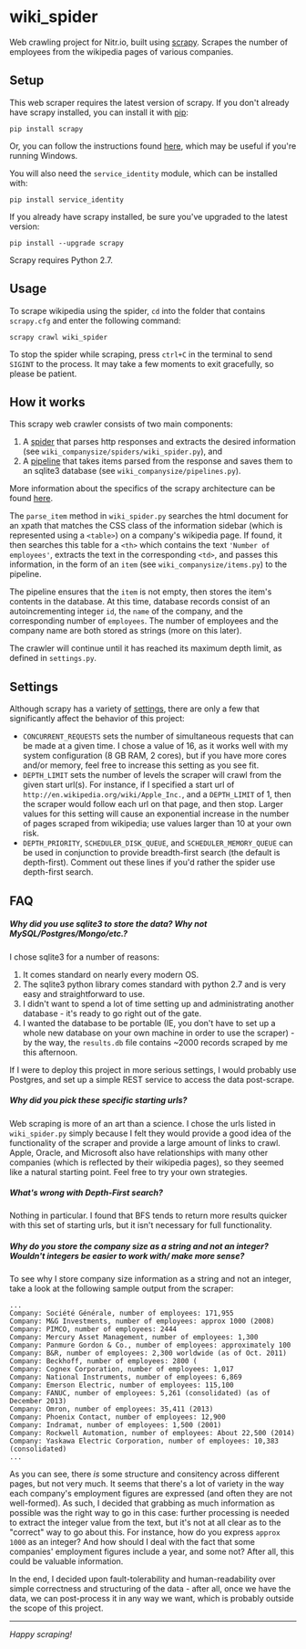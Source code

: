 # wiki_spider
Web crawling project for Nitr.io, built using [scrapy](http://scrapy.org/). Scrapes the number of employees from the wikipedia pages of various companies.

## Setup

This web scraper requires the latest version of scrapy. If you don't already have scrapy installed, you can install it with [pip](https://pypi.python.org/pypi/pip):

```
pip install scrapy
```

Or, you can follow the instructions found [here](http://doc.scrapy.org/en/latest/intro/install.html), which may be useful if you're running Windows.

You will also need the `service_identity` module, which can be installed with:

```
pip install service_identity
```

If you already have scrapy installed, be sure you've upgraded to the latest version:

```
pip install --upgrade scrapy
```

Scrapy requires Python 2.7.

## Usage

To scrape wikipedia using the spider, `cd` into the folder that contains `scrapy.cfg` and enter the following command:

```
scrapy crawl wiki_spider
```

To stop the spider while scraping, press `ctrl+C` in the terminal to send `SIGINT` to the process. It may take a few moments to exit gracefully, so please be patient.

## How it works

This scrapy web crawler consists of two main components:

1. A [spider](http://doc.scrapy.org/en/latest/topics/spiders.html) that parses http responses and extracts the desired information (see `wiki_companysize/spiders/wiki_spider.py`), and
2. A [pipeline](http://doc.scrapy.org/en/latest/topics/item-pipeline.html) that takes items parsed from the response and saves them to an sqlite3 database (see `wiki_companysize/pipelines.py`).

More information about the specifics of the scrapy architecture can be found [here](http://doc.scrapy.org/en/latest/topics/architecture.html).

The `parse_item` method in `wiki_spider.py` searches the html document for an xpath that matches the CSS class of the information sidebar (which is represented using a `<table>`) on a company's wikipedia page. If found, it then searches this table for a `<th>` which contains the text `'Number of employees'`, extracts the text in the corresponding `<td>`, and passes this information, in the form of an `item` (see `wiki_companysize/items.py`) to the pipeline. 

The pipeline ensures that the `item` is not empty, then stores the item's contents in the database. At this time, database records consist of an autoincrementing integer `id`, the `name` of the company, and the corresponding number of `employees`. The number of employees and the company name are both stored as strings (more on this later). 

The crawler will continue until it has reached its maximum depth limit, as defined in `settings.py`.

## Settings

Although scrapy has a variety of [settings](http://doc.scrapy.org/en/latest/topics/settings.html), there are only a few that significantly affect the behavior of this project:

* `CONCURRENT_REQUESTS` sets the number of simultaneous requests that can be made at a given time. I chose a value of 16, as it works well with my system configuration (8 GB RAM, 2 cores), but if you have more cores and/or memory, feel free to increase this setting as you see fit.
* `DEPTH_LIMIT` sets the number of levels the scraper will crawl from the given start url(s). For instance, if I specified a start url of `http://en.wikipedia.org/wiki/Apple_Inc.`, and a `DEPTH_LIMIT` of 1, then the scraper would follow each url on that page, and then stop. Larger values for this setting will cause an exponential increase in the number of pages scraped from wikipedia; use values larger than 10 at your own risk.
* `DEPTH_PRIORITY`, `SCHEDULER_DISK_QUEUE`, and `SCHEDULER_MEMORY_QUEUE` can be used in conjunction to provide breadth-first search (the default is depth-first). Comment out these lines if you'd rather the spider use depth-first search.

## FAQ

##### Why did you use sqlite3 to store the data? Why not MySQL/Postgres/Mongo/etc.?

I chose sqlite3 for a number of reasons:

1. It comes standard on nearly every modern OS.
2. The sqlite3 python library comes standard with python 2.7 and is very easy and straightforward to use.
3. I didn't want to spend a lot of time setting up and administrating another database - it's ready to go right out of the gate.
4. I wanted the database to be portable (IE, you don't have to set up a whole new database on your own machine in order to use the scraper) - by the way, the `results.db` file contains ~2000 records scraped by me this afternoon.
 
If I were to deploy this project in more serious settings, I would probably use Postgres, and set up a simple REST service to access the data post-scrape.

##### Why did you pick these specific starting urls?

Web scraping is more of an art than a science. I chose the urls listed in `wiki_spider.py` simply because I felt they would provide a good idea of the functionality of the scraper and provide a large amount of links to crawl. Apple, Oracle, and Microsoft also have relationships with many other companies (which is reflected by their wikipedia pages), so they seemed like a natural starting point. Feel free to try your own strategies.

##### What's wrong with Depth-First search?

Nothing in particular. I found that BFS tends to return more results quicker with this set of starting urls, but it isn't necessary for full functionality.

##### Why do you store the company size as a string and not an integer? Wouldn't integers be easier to work with/ make more sense?

To see why I store company size information as a string and not an integer, take a look at the following sample output from the scraper:

```
...
Company: Société Générale, number of employees: 171,955 
Company: M&G Investments, number of employees: approx 1000 (2008)
Company: PIMCO, number of employees: 2444
Company: Mercury Asset Management, number of employees: 1,300
Company: Panmure Gordon & Co., number of employees: approximately 100
Company: B&R, number of employees: 2,300 worldwide (as of Oct. 2011)
Company: Beckhoff, number of employees: 2800 (
Company: Cognex Corporation, number of employees: 1,017
Company: National Instruments, number of employees: 6,869 
Company: Emerson Electric, number of employees: 115,100 
Company: FANUC, number of employees: 5,261 (consolidated) (as of December 2013)
Company: Omron, number of employees: 35,411 (2013)
Company: Phoenix Contact, number of employees: 12,900
Company: Indramat, number of employees: 1,500 (2001)
Company: Rockwell Automation, number of employees: About 22,500 (2014)
Company: Yaskawa Electric Corporation, number of employees: 10,383 (consolidated)
...
```

As you can see, there *is* some structure and consitency across different pages, but not very much. It seems that there's a lot of variety in the way each company's employment figures are expressed (and often they are not well-formed). As such, I decided that grabbing as much information as possible was the right way to go in this case: further processing is needed to extract the integer value from the text, but it's not at all clear as to the "correct" way to go about this. For instance, how do you express `approx 1000` as an integer? And how should I deal with the fact that some companies' employment figures include a year, and some not? After all, this could be valuable information. 

In the end, I decided upon fault-tolerability and human-readability over simple correctness and structuring of the data - after all, once we have the data, we can post-process it in any way we want, which is probably outside the scope of this project.

***

*Happy scraping!*





